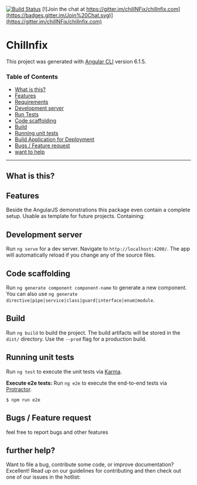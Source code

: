 [![Build Status](https://travis-ci.com/chillNFix/chillnfix.com.svg?branch=master)](https://travis-ci.com/chillNFix/chillnfix.com)
[![Join the chat at https://gitter.im/chillNFix/chillnfix.com](https://badges.gitter.im/Join%20Chat.svg)](https://gitter.im/chillNFix/chillnfix.com)


# Chillnfix

This project was generated with [Angular CLI](https://github.com/angular/angular-cli) version 6.1.5.



### Table of Contents
* [What is this?](#what-is-this)
* [Features](#features)
* [Requirements](#requirements)
* [Development server](#Development-server)
* [Run Tests](#run-tests)
* [Code scaffolding](#Code-scaffolding)
* [Build](#Build)
* [Running unit tests](#run-unit-tests)
* [Build Application for Deployment](#build-application-for-deployment)
* [Bugs / Feature request](#bugs--feature-request)
* [want to help](#want-to-help?)

---

## What is this?


## Features
Beside the AngularJS demonstrations this package even contain a complete setup.
Usable as template for future projects.
Containing:


## Development server

Run `ng serve` for a dev server. Navigate to `http://localhost:4200/`. The app will automatically reload if you change any of the source files.

## Code scaffolding

Run `ng generate component component-name` to generate a new component. You can also use `ng generate directive|pipe|service|class|guard|interface|enum|module`.

## Build

Run `ng build` to build the project. The build artifacts will be stored in the `dist/` directory. Use the `--prod` flag for a production build.

## Running unit tests

Run `ng test` to execute the unit tests via [Karma](https://karma-runner.github.io).

**Execute e2e tests:**
Run `ng e2e` to execute the end-to-end tests via [Protractor](http://www.protractortest.org/).
```SH
$ npm run e2e
```

## Bugs / Feature request
feel free to report bugs and other features

## further help?
Want to file a bug, contribute some code, or improve documentation? Excellent! Read up on our guidelines for contributing and then check out one of our issues in the hotlist:


